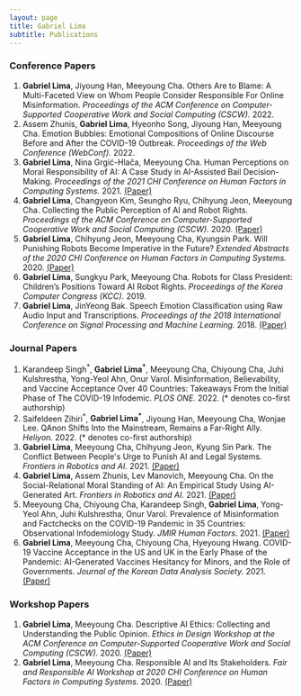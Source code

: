 ```yaml
---
layout: page
title: Gabriel Lima
subtitle: Publications
---
```


### Conference Papers

1. **Gabriel  Lima**, Jiyoung Han, Meeyoung Cha. Others Are to Blame: A Multi-Faceted View on Whom People Consider Responsible For Online Misinformation. *Proceedings of the ACM Conference on Computer-Supported Cooperative Work and Social Computing (CSCW).* 2022.
2. Assem Zhunis, **Gabriel  Lima**, Hyeonho Song, Jiyoung Han, Meeyoung Cha. Emotion Bubbles: Emotional Compositions of Online Discourse Before and After the COVID-19 Outbreak. *Proceedings of the Web Conference (WebConf).* 2022.
3. **Gabriel  Lima**, Nina Grgić-Hlača, Meeyoung Cha. Human Perceptions on Moral Responsibility of AI: A Case Study in AI-Assisted Bail Decision-Making. *Proceedings of the 2021 CHI Conference on Human Factors in Computing Systems.* 2021. 
	[(Paper)](https://doi.org/10.1145/3411764.3445260)
4. **Gabriel  Lima**, Changyeon Kim, Seungho Ryu, Chihyung Jeon, Meeyoung Cha. Collecting the Public Perception of AI and Robot Rights. *Proceedings of the ACM Conference on Computer-Supported Cooperative Work and Social Computing (CSCW).* 2020.
	[(Paper)](https://doi.org/10.1145/3415206)
5. **Gabriel  Lima**, Chihyung Jeon, Meeyoung Cha, Kyungsin Park. Will Punishing Robots Become Imperative in the Future? *Extended Abstracts of the 2020 CHI Conference on Human Factors in Computing Systems.* 2020.
	[(Paper)](https://doi.org/10.1145/3334480.3383006)
6. **Gabriel  Lima**, Sungkyu Park, Meeyoung Cha. Robots for Class President: Children’s Positions Toward AI Robot Rights. *Proceedings of the Korea Computer Congress (KCC).* 2019.
7. **Gabriel Lima**, JinYeong Bak. Speech Emotion Classification using Raw Audio Input and Transcriptions. *Proceedings of the 2018 International Conference on Signal Processing and Machine Learning.* 2018.
	[(Paper)](https://doi.org/10.1145/3297067.3297089)

### Journal Papers

1. Karandeep Singh<sup>\*</sup>, **Gabriel Lima<sup>\*</sup>**, Meeyoung Cha, Chiyoung Cha, Juhi Kulshrestha, Yong-Yeol Ahn, Onur Varol. Misinformation, Believability, and Vaccine Acceptance Over 40 Countries: Takeaways From the Initial Phase of The COVID-19 Infodemic. *PLOS ONE.* 2022. (* denotes co-first authorship)
2. Saifeldeen Zihiri<sup>\*</sup>, **Gabriel Lima<sup>\*</sup>**, Jiyoung Han, Meeyoung Cha, Wonjae Lee. QAnon Shifts Into the Mainstream, Remains a Far-Right Ally. *Heliyon.* 2022. (* denotes co-first authorship)
3. **Gabriel Lima**, Meeyoung Cha, Chihyung Jeon, Kyung Sin Park. The Conflict Between People's Urge to Punish AI and Legal Systems. *Frontiers in Robotics and AI.* 2021.
	[(Paper)](https://doi.org/10.3389/frobt.2021.756242)
4. **Gabriel Lima**, Assem Zhunis, Lev Manovich, Meeyoung Cha. On the Social-Relational Moral Standing of AI: An Empirical Study Using AI-Generated Art. *Frontiers in Robotics and AI.* 2021.
	[(Paper)](https://doi.org/10.3389/frobt.2021.719944)
5. Meeyoung Cha, Chiyoung Cha, Karandeep Singh, **Gabriel Lima**, Yong-Yeol Ahn, Juhi Kulshrestha, Onur Varol. Prevalence of Misinformation and Factchecks on the COVID-19 Pandemic in 35 Countries: Observational Infodemiology Study. *JMIR Human Factors*. 2021. [(Paper)](https://doi.org/10.2196/23279)
6. **Gabriel Lima**, Meeyoung Cha, Chiyoung Cha, Hyeyoung Hwang. COVID-19 Vaccine Acceptance in the US and UK in the Early Phase of the Pandemic: AI-Generated Vaccines Hesitancy for Minors, and the Role of Governments. *Journal of the Korean Data Analysis Society.* 2021. [(Paper)](http://doi.org/10.37727/jkdas.2021.23.3.1043)


### Workshop Papers

1. **Gabriel Lima**, Meeyoung Cha. Descriptive AI Ethics: Collecting and Understanding the Public Opinion. *Ethics in Design Workshop at the ACM Conference on Computer-Supported Cooperative Work and Social Computing (CSCW).* 2020. [(Paper)](https://arxiv.org/abs/2101.05957)
2. **Gabriel Lima**, Meeyoung Cha. Responsible AI and Its Stakeholders. *Fair and Responsible AI Workshop at 2020 CHI Conference on Human Factors in Computing Systems.* 2020. [(Paper)](https://arxiv.org/abs/2004.11434)
